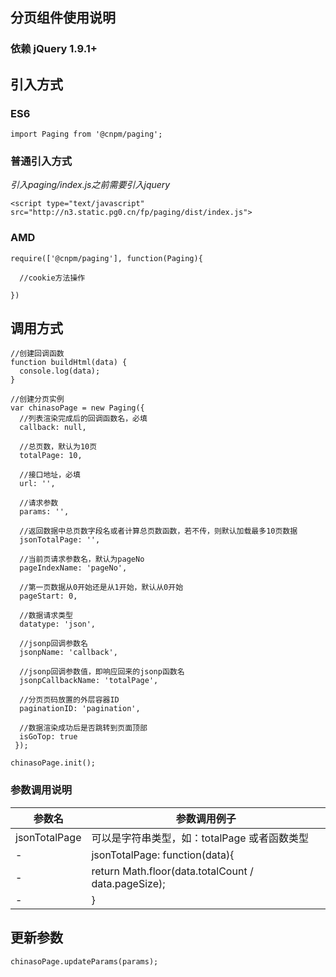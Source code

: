 ## 分页组件使用说明

### 依赖 jQuery 1.9.1+

## 引入方式

### ES6

```
import Paging from '@cnpm/paging';
```

### 普通引入方式

*引入paging/index.js之前需要引入jquery*

`<script type="text/javascript" src="http://n3.static.pg0.cn/fp/paging/dist/index.js">`


### AMD
```
require(['@cnpm/paging'], function(Paging){

  //cookie方法操作

})
```

## 调用方式

```
//创建回调函数
function buildHtml(data) {
  console.log(data);
}

//创建分页实例
var chinasoPage = new Paging({
  //列表渲染完成后的回调函数名，必填
  callback: null,

  //总页数，默认为10页
  totalPage: 10,

  //接口地址，必填
  url: '',

  //请求参数
  params: '',

  //返回数据中总页数字段名或者计算总页数函数，若不传，则默认加载最多10页数据
  jsonTotalPage: '',

  //当前页请求参数名，默认为pageNo
  pageIndexName: 'pageNo',

  //第一页数据从0开始还是从1开始，默认从0开始
  pageStart: 0,

  //数据请求类型
  datatype: 'json',

  //jsonp回调参数名
  jsonpName: 'callback',

  //jsonp回调参数值，即响应回来的jsonp函数名
  jsonpCallbackName: 'totalPage',

  //分页页码放置的外层容器ID
  paginationID: 'pagination',

  //数据渲染成功后是否跳转到页面顶部
  isGoTop: true
 });

chinasoPage.init();
```

### 参数调用说明
参数名 | 参数调用例子
--- | ---
jsonTotalPage | 可以是字符串类型，如：totalPage 或者函数类型
- | jsonTotalPage: function(data){
- | return Math.floor(data.totalCount / data.pageSize);
- | }

## 更新参数
`chinasoPage.updateParams(params);`
